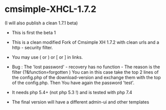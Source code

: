 # cmsimple-XHCL-1.7.2

(I will also publish a clean 1.7.1 beta)

* This is first the beta 1  

* This is a clean modified  Fork of Cmsimple XH 1.7.2 with clean urls and a http - security filter.

* You may  use ( or ) or [ or ] in links.

* Bug : The 'lost password' - recovery has no function - The reason is the filter (?&function=forgotten ) 
You can  in this case take the top 2 lines of the config.php of the download-version and exchange them with the top of the config.php. Then You have again the password 'test'.

* It needs php 5.4+ (not php 5.3 !)  and is tested with php 7.4

* The final version will have a different admin-ui and other templates

